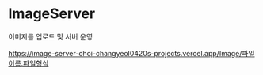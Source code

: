 # ImageServer
이미지를 업로드 및 서버 운영

https://image-server-choi-changyeol0420s-projects.vercel.app/Image/파일이름.파일형식
